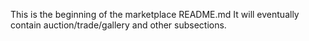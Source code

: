 This is the beginning of the marketplace README.md
It will eventually contain auction/trade/gallery and other subsections.
